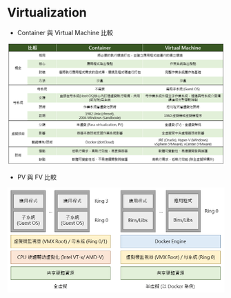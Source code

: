 # Virtualization

<script type="text/javascript" src="../js/general.js"></script>

* Container 與 Virtual Machine 比較

![](../images/container-vm.png)

* PV 與 FV 比較

![](../images/pv-fv.png)
